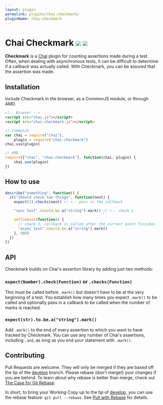 ```yaml
---
layout: plugin
permalink: plugins/chai-checkmark/
pluginName: chai-checkmark
---
```


# Chai Checkmark [![][ci-develop]][travis-ci] [![][downloads]][npm]

**Checkmark** is a [Chai][] plugin for counting assertions made during a test.
Often, when dealing with asynchronous tests, it can be difficult to determine
if a callback was actually called. With Checkmark, you can be assured that the
assertion was made.

## Installation

Include Checkmark in the browser, as a CommonJS module, or through AMD.

```html
<!-- Browser -->
<script src="chai.js"></script>
<script src="chai-checkmark.js"></script>
```
```js
// CommonJS
var chai = require("chai"),
    plugin = require("chai-checkmark")
chai.use(plugin)
```
```js
// AMD
require(["chai", "chai-checkmark"], function(chai, plugin) {
    chai.use(plugin)
})
```

## How to use

```js
describe("something", function() {
  it("should check two things", function(next) {
    expect(2).checks(next) // <-- pass in the callback

    "sync test".should.be.a("string").mark() // <-- check 1

    setTimeout(function() {
      // check 2, callback is called after the current event finishes
      "async test".should.be.a("string").mark()
    }, 500)
  })
})
```

## API

Checkmark builds on Chai's assertion library by adding just two methods:

### `expect(Number).check(Function)` or `.checks(Function)`

This must be called before `.mark()` but doesn't have to be at the very
beginning of a test. You establish how many times you expect `.mark()` to
be called and optionally pass in a callback to be called when the number
of marks is reached.

### `expect(str).to.be.a("string").mark()`

Add `.mark()` to the end of every assertion to which you want to have
tracked by Checkmark. You can use any number of Chai's assertions,
including `.and`, as long as you end your statement with `.mark()`.

## Contributing

Pull Requests are welcome. They will only be merged if they are based off the
tip of the [develop][] branch. Please rebase (don't merge!) your changes if
you are behind. To learn about why rebase is better than merge, check out [The
Case for Git Rebase][rebase].

In short, to bring your Working Copy up to the tip of [develop][], you can use
the rebase feature: `git pull --rebase`. See [Pull with Rebase][pull] for
details.

  [Chai]: http://chaijs.com/
  [ci-develop]: https://img.shields.io/travis/sirlancelot/chai-checkmark/develop.svg?style=flat-square
  [ci-master]: https://img.shields.io/travis/sirlancelot/chai-checkmark/master.svg?style=flat-square
  [develop]: https://github.com/sirlancelot/chai-checkmark/tree/develop
  [downloads]: https://img.shields.io/npm/dm/chai-checkmark.svg?style=flat-square
  [npm]: https://www.npmjs.org/package/chai-checkmark
  [pull]: http://gitready.com/advanced/2009/02/11/pull-with-rebase.html
  [rebase]: http://darwinweb.net/articles/the-case-for-git-rebase
  [travis-ci]: https://travis-ci.org/sirlancelot/chai-checkmark
